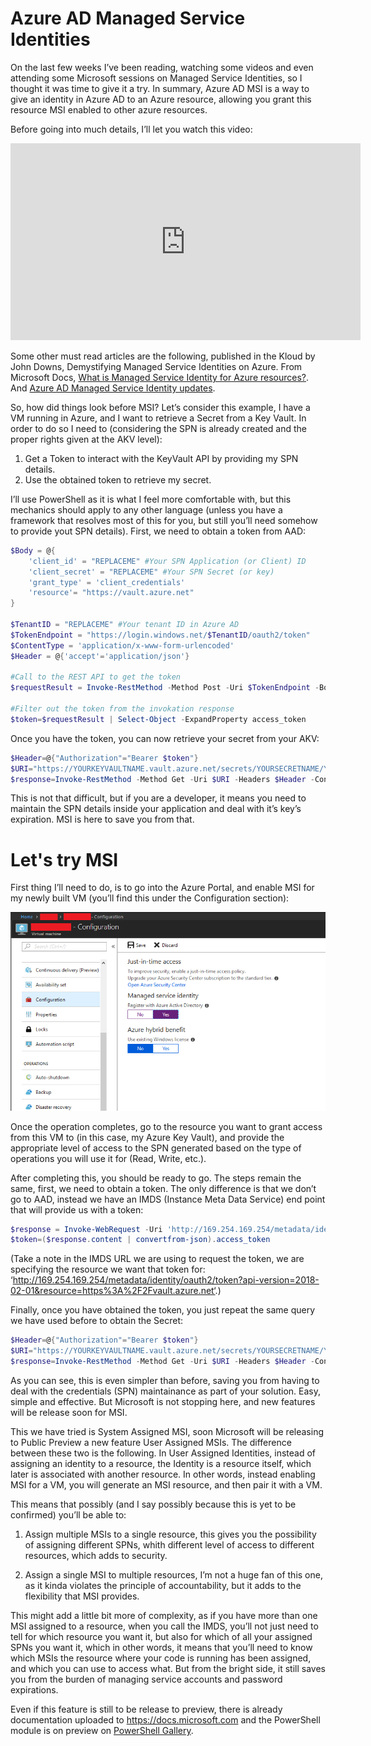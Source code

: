 # Azure AD Managed Service Identities

On the last few weeks I’ve been reading, watching some videos and even attending some Microsoft sessions on Managed Service Identities, so I thought it was time to give it a try. In summary, Azure AD MSI is a way to give an identity in Azure AD to an Azure resource, allowing you grant this resource MSI enabled to other azure resources.

Before going into much details, I’ll let you watch this video:

<iframe width="560" height="315" src="https://www.youtube.com/embed/bBi1bll2928" frameborder="0" allow="accelerometer; autoplay; encrypted-media; gyroscope; picture-in-picture" allowfullscreen></iframe>

Some other must read articles are the following, published in the Kloud by John Downs, Demystifying Managed Service Identities on Azure. From Microsoft Docs, [What is Managed Service Identity for Azure resources?](https://docs.microsoft.com/en-us/azure/active-directory/managed-service-identity/overview). And [Azure AD Managed Service Identity updates](https://azure.microsoft.com/en-us/blog/azure-ad-managed-service-identity-updates/).

So, how did things look before MSI? Let’s consider this example, I have a VM running in Azure, and I want to retrieve a Secret from a Key Vault. In order to do so I need to (considering the SPN is already created and the proper rights given at the AKV level):

1. Get a Token to interact with the KeyVault API by providing my SPN details.
2. Use the obtained token to retrieve my secret.

I’ll use PowerShell as it is what I feel more comfortable with, but this mechanics should apply to any other language (unless you have a framework that resolves most of this for you, but still you’ll need somehow to provide yout SPN details). First, we need to obtain a token from AAD:

```powershell
$Body = @{
    'client_id' = "REPLACEME" #Your SPN Application (or Client) ID
    'client_secret' = "REPLACEME" #Your SPN Secret (or key)
    'grant_type' = 'client_credentials'
    'resource'= "https://vault.azure.net"
}
 
$TenantID = "REPLACEME" #Your tenant ID in Azure AD
$TokenEndpoint = "https://login.windows.net/$TenantID/oauth2/token"
$ContentType = 'application/x-www-form-urlencoded'
$Header = @{'accept'='application/json'}
 
#Call to the REST API to get the token
$requestResult = Invoke-RestMethod -Method Post -Uri $TokenEndpoint -Body $Body -Headers $Header -ContentType $ContentType
 
#Filter out the token from the invokation response
$token=$requestResult | Select-Object -ExpandProperty access_token
```

Once you have the token, you can now retrieve your secret from your AKV:

```powershell
$Header=@{"Authorization"="Bearer $token"}
$URI="https://YOURKEYVAULTNAME.vault.azure.net/secrets/YOURSECRETNAME/YOURSECRETVERSION?api-version=2016-10-01"
$response=Invoke-RestMethod -Method Get -Uri $URI -Headers $Header -ContentType "application/json"
```

This is not that difficult, but if you are a developer, it means you need to maintain the SPN details inside your application and deal with it’s key’s expiration. MSI is here to save you from that.

# Let's try MSI

First thing I’ll need to do, is to go into the Azure Portal, and enable MSI for my newly built VM (you’ll find this under the Configuration section):

![image1](./img/1.png)

Once the operation completes, go to the resource you want to grant access from this VM to (in this case, my Azure Key Vault), and provide the appropriate level of access to the SPN generated based on the type of operations you will use it for (Read, Write, etc.).

After completing this, you should be ready to go. The steps remain the same, first, we need to obtain a token. The only difference is that we don’t go to AAD, instead we have an IMDS (Instance Meta Data Service) end point that will provide us with a token:

```powershell
$response = Invoke-WebRequest -Uri 'http://169.254.169.254/metadata/identity/oauth2/token?api-version=2018-02-01&resource=https%3A%2F2Fvault.azure.net' -Method GET -Headers @{Metadata="true"}
$token=($response.content | convertfrom-json).access_token
```

(Take a note in the IMDS URL we are using to request the token, we are specifying the resource we want that token for: ‘http://169.254.169.254/metadata/identity/oauth2/token?api-version=2018-02-01&resource=https%3A%2F2Fvault.azure.net‘.)

Finally, once you have obtained the token, you just repeat the same query we have used before to obtain the Secret:

```powershell
$Header=@{"Authorization"="Bearer $token"}
$URI="https://YOURKEYVAULTNAME.vault.azure.net/secrets/YOURSECRETNAME/YOURSECRETVERSION?api-version=2016-10-01"
$response=Invoke-RestMethod -Method Get -Uri $URI -Headers $Header -ContentType "application/json"
```

As you can see, this is even simpler than before, saving you from having to deal with the credentials (SPN) maintainance as part of your solution. Easy, simple and effective. But Microsoft is not stopping here, and new features will be release soon for MSI.

This we have tried is System Assigned MSI, soon Microsoft will be releasing to Public Preview a new feature User Assigned MSIs. The difference between these two is the following. In User Assigned Identities, instead of assigning an identity to a resource, the Identity is a resource itself, which later is associated with another resource. In other words, instead enabling MSI for a VM, you will generate an MSI resource, and then pair it with a VM.

This means that possibly (and I say possibly because this is yet to be confirmed) you’ll be able to:

1. Assign multiple MSIs to a single resource, this gives you the possibility of assigning different SPNs, whith different level of access to different resources, which adds to security.

2. Assign a single MSI to multiple resources, I’m not a huge fan of this one, as it kinda violates the principle of accountability, but it adds to the flexibility that MSI provides.

This might add a little bit more of complexity, as if you have more than one MSI assigned to a resource, when you call the IMDS, you’ll not just need to tell for which resource you want it, but also for which of all your assigned SPNs you want it, which in other words, it means that you’ll need to know which MSIs the resource where your code is running has been assigned, and which you can use to access what. But from the bright side, it still saves you from the burden of managing service accounts and password expirations.

Even if this feature is still to be release to preview, there is already documentation uploaded to https://docs.microsoft.com and the PowerShell module is on preview on [PowerShell Gallery](https://www.powershellgallery.com/packages/AzureRM.ManagedServiceIdentity/1.0.0-preview).